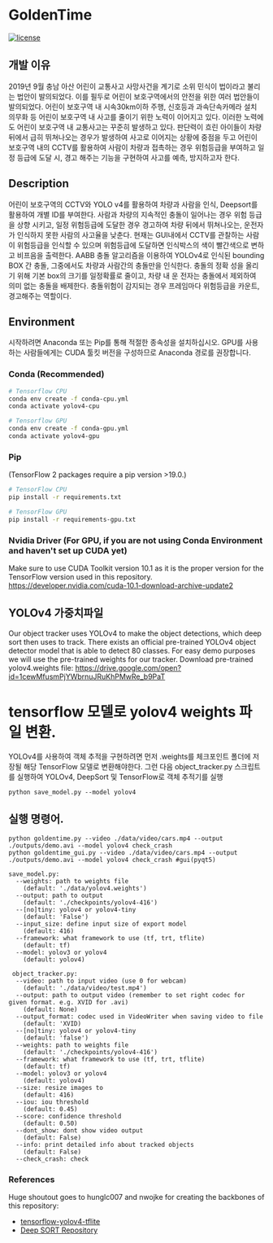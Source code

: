 # GoldenTime
[![license](https://img.shields.io/github/license/mashape/apistatus.svg)](LICENSE)

## 개발 이유
2019년 9월 충남 아산 어린이 교통사고 사망사건을 계기로 소위
민식이 법이라고 불리는 법안이 발의되었다. 이를 필두로 
어린이 보호구역에서의 안전을 위한 여러 법안들이 발의되었다.
어린이 보호구역 내 시속30km이하 주행, 신호등과 과속단속카메라
설치 의무화 등 어린이 보호구역 내 사고를 줄이기 위한 노력이
이어지고 있다.
이러한 노력에도 어린이 보호구역 내 교통사고는 꾸준히 발생하고 
있다. 판단력이 흐린 아이들이 차량뒤에서 급히 뛰쳐나오는 경우가
발생하여 사고로 이어지는 상황에 중점을 두고 어린이 보호구역 내의 
CCTV를 활용하여 사람이 차량과 접촉하는 경우 위험등급을
부여하고 일정 등급에 도달 시, 경고 해주는 기능을 구현하여
사고를 예측, 방지하고자 한다.

## Description
어린이 보호구역의 CCTV와 YOLO v4를 활용하여 차량과 사람을 인식, Deepsort를 활용하여 개별 ID를 부여한다. 사람과 차량의 지속적인 충돌이 일어나는 경우 위험 등급을 상향 시키고, 일정 위험등급에 도달한 경우 경고하여 차량 뒤에서 뛰쳐나오는, 운전자가 인식하지 못한 사람의 사고율을 낮춘다. 현재는 GUI내에서 CCTV를 관찰하는 사람이 위험등급을 인식할 수 있으며 위험등급에 도달하면 인식박스의 색이 빨간색으로 변하고 비프음을 출력한다.
 AABB 충돌 알고리즘을 이용하여 YOLOv4로 인식된 bounding BOX   간 충돌, 그중에서도 차량과 사람간의 충돌만을 인식한다. 충돌의 정확    성을 올리기 위해 기본 box의 크기를 일정확률로 줄이고, 차량 내 운   전자는 충돌에서 제외하여 의미 없는 충돌을 배제한다. 충돌위험이 감지되는 경우 프레임마다 위험등급을 카운트, 경고해주는 역할이다.

## Environment
시작하려면 Anaconda 또는 Pip를 통해 적절한 종속성을 설치하십시오. GPU를 사용하는 사람들에게는 CUDA 툴킷 버전을 구성하므로 Anaconda 경로를 권장합니다.

### Conda (Recommended)
```bash
# Tensorflow CPU
conda env create -f conda-cpu.yml
conda activate yolov4-cpu

# Tensorflow GPU
conda env create -f conda-gpu.yml
conda activate yolov4-gpu
```


### Pip
(TensorFlow 2 packages require a pip version >19.0.)
```bash
# TensorFlow CPU
pip install -r requirements.txt

# TensorFlow GPU
pip install -r requirements-gpu.txt
```

### Nvidia Driver (For GPU, if you are not using Conda Environment and haven't set up CUDA yet)
Make sure to use CUDA Toolkit version 10.1 as it is the proper version for the TensorFlow version used in this repository.
https://developer.nvidia.com/cuda-10.1-download-archive-update2

## YOLOv4 가중치파일
Our object tracker uses YOLOv4 to make the object detections, which deep sort then uses to track. There exists an official pre-trained YOLOv4 object detector model that is able to detect 80 classes. For easy demo purposes we will use the pre-trained weights for our tracker.
Download pre-trained yolov4.weights file: https://drive.google.com/open?id=1cewMfusmPjYWbrnuJRuKhPMwRe_b9PaT

# tensorflow 모델로 yolov4 weights 파일 변환.
YOLOv4를 사용하여 객체 추적을 구현하려면 먼저 .weights를 체크포인트 폴더에 저장될 해당 TensorFlow 모델로 변환해야한다.
그런 다음 object_tracker.py 스크립트를 실행하여 YOLOv4, DeepSort 및 TensorFlow로 객체 추적기를 실행
```
python save_model.py --model yolov4 
```

## 실행 명령어.
```
python goldentime.py --video ./data/video/cars.mp4 --output ./outputs/demo.avi --model yolov4 check_crash
python goldentime_gui.py --video ./data/video/cars.mp4 --output ./outputs/demo.avi --model yolov4 check_crash #gui(pyqt5)
```


```
save_model.py:
  --weights: path to weights file
    (default: './data/yolov4.weights')
  --output: path to output
    (default: './checkpoints/yolov4-416')
  --[no]tiny: yolov4 or yolov4-tiny
    (default: 'False')
  --input_size: define input size of export model
    (default: 416)
  --framework: what framework to use (tf, trt, tflite)
    (default: tf)
  --model: yolov3 or yolov4
    (default: yolov4)
    
 object_tracker.py:
  --video: path to input video (use 0 for webcam)
    (default: './data/video/test.mp4')
  --output: path to output video (remember to set right codec for given format. e.g. XVID for .avi)
    (default: None)
  --output_format: codec used in VideoWriter when saving video to file
    (default: 'XVID)
  --[no]tiny: yolov4 or yolov4-tiny
    (default: 'false')
  --weights: path to weights file
    (default: './checkpoints/yolov4-416')
  --framework: what framework to use (tf, trt, tflite)
    (default: tf)
  --model: yolov3 or yolov4
    (default: yolov4)
  --size: resize images to
    (default: 416)
  --iou: iou threshold
    (default: 0.45)
  --score: confidence threshold
    (default: 0.50)
  --dont_show: dont show video output
    (default: False)
  --info: print detailed info about tracked objects
    (default: False)
  --check_crash: check
```



### References  

   Huge shoutout goes to hunglc007 and nwojke for creating the backbones of this repository:
  * [tensorflow-yolov4-tflite](https://github.com/hunglc007/tensorflow-yolov4-tflite)
  * [Deep SORT Repository](https://github.com/nwojke/deep_sort)
